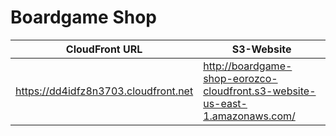 # Boardgame Shop

| CloudFront URL                         | S3-Website                                                                     |
| -------------------------------------- | ------------------------------------------------------------------------------ |
| <https://dd4idfz8n3703.cloudfront.net> | <http://boardgame-shop-eorozco-cloudfront.s3-website-us-east-1.amazonaws.com/> |
